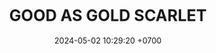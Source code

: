 ---
layout: teamCard
permalink: /team/:title.html
categories: LA2024JN LIN1 LIN LIN2 LIN3 LIN7 LIN8
maincover: /assets/logos/GAG.png
puntosLJMAYO24:
date: 2024-05-02 10:29:20 +0700
title: GOOD AS GOLD SCARLET
tag: johto042024
color: black
puntosLJ202404: 12
grupo: sur
background: '#F16C38'
cover: /assets/ver.png
team: GOOD AS GOLD SCARLET
ID: GOOD S
status: <i class="fa-soLINNd fa-check"></i>
puntos: 20
pj: 8
#PARTIDO 1
j1: RONDA 1
p1: GOLD S
pp1: HGSS
r1: 
bg1: rock
rr1: 
pt1: 0
pj1: 0
#PARTIDO 2
j2: RONDA 2
p2: GOLD S
pp2: RN
bg2: rock
r2: 3
rr2: 1
pt2: 3
pj2: 1

#PARTIDO 3
j3: RONDA 3
p3: TSF
pp3: GOLD S
bg3: rock
r3: 
rr3:
pt3: 0
pj3: 0

#PARTIDO 4
j4: RONDA 4
p4: BNT
pp4: GOLD S
bg4: rock
r4: 
rr4:
pt4: 0
pj4: 0
#PARTIDO 5
j5: RONDA 5
p5: GOD O
pp5: GOLD S
bg5: rock
r5: 0
rr5: 4
pt5: 4
pj5: 1

#PARTIDO 6
j6: RONDA 6
p6: HGHG
pp6: GOLD S
bg6: rock
r6: 0
rr6: 4
pt6: 4
pj6: 1
#PARTIDO 7
j7: RONDA 7
p7:  GOLD S
pp7: P1
bg7: rock
r7: 1
rr7: 3
pt7: 1
pj7: 1
#PARTIDO 8
j8: RONDA 8
p8:  GOLD S
pp8: SSI    
bg8: rock
rr8: 4
r8: 0
pt8: 0
pj8: 1
#PARTIDO 9
j9: RONDA 9
p9: IL
pp9: GOLD S
bg9: rock
r9: 2
rr9: 2
pt9: 2
pj9: 1

#PARTIDO 10
j10: RONDA 10
p10: GOD G
pp10: GOLD S
bg10: rock
r10: 0
rr10: 4
pt10: 4
pj10: 1

#PARTIDO 11
j11: RONDA 11
p11: GOLD V
pp11: GOLD S
bg11: rock
r11: 2
rr11: 2
pt11: 2
pj11: 1
stream: <i class="fa-brands fa-twitch text-white"></i>
dia: 20
hora: '22:10'
---